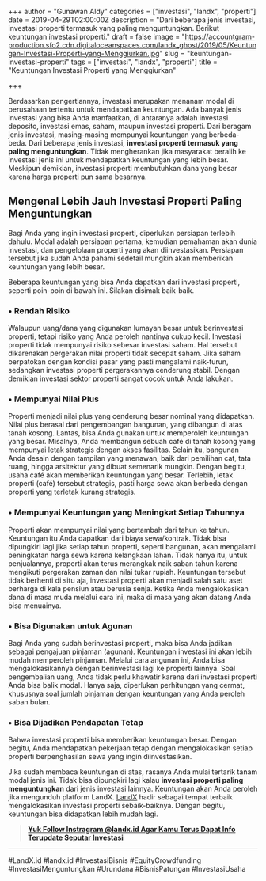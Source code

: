 +++
author = "Gunawan Aldy"
categories = ["investasi", "landx", "properti"]
date = 2019-04-29T02:00:00Z
description = "Dari beberapa jenis investasi, investasi properti termasuk yang paling menguntungkan. Berikut keuntungan investasi properti."
draft = false
image = "https://accountgram-production.sfo2.cdn.digitaloceanspaces.com/landx_ghost/2019/05/Keuntungan-Investasi-Properti-yang-Menggiurkan.jpg"
slug = "keuntungan-investasi-properti"
tags = ["investasi", "landx", "properti"]
title = "Keuntungan Investasi Properti yang Menggiurkan"

+++


Berdasarkan pengertiannya, investasi merupakan menanam modal di perusahaan tertentu untuk mendapatkan keuntungan. Ada banyak jenis investasi yang bisa Anda manfaatkan, di antaranya adalah investasi deposito, investasi emas, saham, maupun investasi properti. Dari beragam jenis investasi, masing-masing mempunyai keuntungan yang berbeda-beda. Dari beberapa jenis investasi, **investasi properti termasuk yang paling menguntungkan**. Tidak mengherankan jika masyarakat beralih ke investasi jenis ini untuk mendapatkan keuntungan yang lebih besar. Meskipun demikian, investasi properti membutuhkan dana yang besar karena harga properti pun sama besarnya.

## Mengenal Lebih Jauh Investasi Properti Paling Menguntungkan

Bagi Anda yang ingin investasi properti, diperlukan persiapan terlebih dahulu. Modal adalah persiapan pertama, kemudian pemahaman akan dunia investasi, dan pengelolaan properti yang akan diinvestasikan. Persiapan tersebut jika sudah Anda pahami sedetail mungkin akan memberikan keuntungan yang lebih besar.

Beberapa keuntungan yang bisa Anda dapatkan dari investasi properti, seperti poin-poin di bawah ini. Silakan disimak baik-baik.

### • Rendah Risiko

Walaupun uang/dana yang digunakan lumayan besar untuk berinvestasi properti, tetapi risiko yang Anda peroleh nantinya cukup kecil. Investasi properti tidak mempunyai risiko sebesar investasi saham. Hal tersebut dikarenakan pergerakan nilai properti tidak secepat saham. Jika saham berpatokan dengan kondisi pasar yang pasti mengalami naik-turun, sedangkan investasi properti pergerakannya cenderung stabil. Dengan demikian investasi sektor properti sangat cocok untuk Anda lakukan.

### • Mempunyai Nilai Plus

Properti menjadi nilai plus yang cenderung besar nominal yang didapatkan. Nilai plus berasal dari pengembangan bangunan, yang dibangun di atas tanah kosong. Lantas, bisa Anda gunakan untuk memperoleh keuntungan yang besar. Misalnya, Anda membangun sebuah café di tanah kosong yang mempunyai letak strategis dengan akses fasilitas. Selain itu, bangunan Anda desain dengan tampilan yang menawan, baik dari pemilihan cat, tata ruang, hingga arsitektur yang dibuat semenarik mungkin. Dengan begitu, usaha café akan memberikan keuntungan yang besar. Terlebih, letak properti (café) tersebut strategis, pasti harga sewa akan berbeda dengan properti yang terletak kurang strategis.

### • Mempunyai Keuntungan yang Meningkat Setiap Tahunnya

Properti akan mempunyai nilai yang bertambah dari tahun ke tahun. Keuntungan itu Anda dapatkan dari biaya sewa/kontrak. Tidak bisa dipungkiri lagi jika setiap tahun properti, seperti bangunan, akan mengalami peningkatan harga sewa karena kelangkaan lahan. Tidak hanya itu, untuk penjualannya, properti akan terus merangkak naik saban tahun karena mengikuti pergerakan zaman dan nilai tukar rupiah. Keuntungan tersebut tidak berhenti di situ aja, investasi properti akan menjadi salah satu aset berharga di kala pensiun atau berusia senja. Ketika Anda mengalokasikan dana di masa muda melalui cara ini, maka di masa yang akan datang Anda bisa menuainya.

### • Bisa Digunakan untuk Agunan

Bagi Anda yang sudah berinvestasi properti, maka bisa Anda jadikan sebagai pengajuan pinjaman (agunan). Keuntungan investasi ini akan lebih mudah memperoleh pinjaman. Melalui cara angunan ini, Anda bisa mengalokasikannya dengan berinvestasi lagi ke properti lainnya. Soal pengembalian uang, Anda tidak perlu khawatir karena dari investasi properti Anda bisa balik modal. Hanya saja, diperlukan perhitungan yang cermat, khususnya soal jumlah pinjaman dengan keuntungan yang Anda peroleh saban bulan.

### • Bisa Dijadikan Pendapatan Tetap

Bahwa investasi properti bisa memberikan keuntungan besar. Dengan begitu, Anda mendapatkan pekerjaan tetap dengan mengalokasikan setiap properti berpenghasilan sewa yang ingin diinvestasikan.

Jika sudah membaca keuntungan di atas, rasanya Anda mulai tertarik tanam modal jenis ini. Tidak bisa dipungkiri lagi kalau **investasi properti paling menguntungkan** dari jenis investasi lainnya. Keuntungan akan Anda peroleh jika mengunduh platform LandX. [LandX](https://landx.id/) hadir sebagai tempat terbaik mengalokasikan investasi properti sebaik-baiknya. Dengan begitu, keuntungan bisa didapatkan lebih mudah lagi.

> [**Yuk Follow Instragram @landx.id Agar Kamu Terus Dapat Info Terupdate Seputar Investasi**](https://instagram.com/landx.id?utm_medium=copy_link)

---

#LandX.id	#landx.id	#InvestasiBisnis	#EquityCrowdfunding	#InvestasiMenguntungkan	#Urundana	#BisnisPatungan	#InvestasiUsaha

